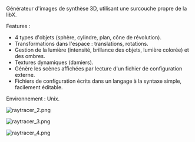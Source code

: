 Générateur d'images de synthèse 3D, utilisant une surcouche propre de la libX.

Features : 

- 4 types d'objets (sphère, cylindre, plan, cône de révolution).
- Transformations dans l'espace : translations, rotations.
- Gestion de la lumière (intensité, brillance des objets, lumière colorée) et des ombres.
- Textures dynamiques (damiers).
- Génère les scènes affichées par lecture d'un fichier de configuration externe.
- Fichiers de configuration écrits dans un langage à la syntaxe simple, facilement éditable.

Environnement : Unix.

![raytracer_2.png](https://bitbucket.org/repo/n7z7k8/images/1092306049-raytracer_2.png)

![raytracer_3.png](https://bitbucket.org/repo/n7z7k8/images/3671466823-raytracer_3.png)

![raytracer_4.png](https://bitbucket.org/repo/n7z7k8/images/3876867675-raytracer_4.png)